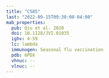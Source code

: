 ```yaml
---
title: "C585"
last: "2022-09-15T09:30:00-04:00"
mab_properties:
  pub: Qiu et al. 2020
  doi: 10.1128/JVI.01035
  ighv: 4-59
  lc: lambda
  immunogen: Seasonal flu vaccination
  pdb: 6PDX
  vhnuc: --
  vlnuc: --
---
```


